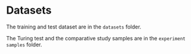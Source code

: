 # Datasets

The training and test dataset are in the `datasets` folder. 

The Turing test and the comparative study samples are in the `experiment samples` folder. 